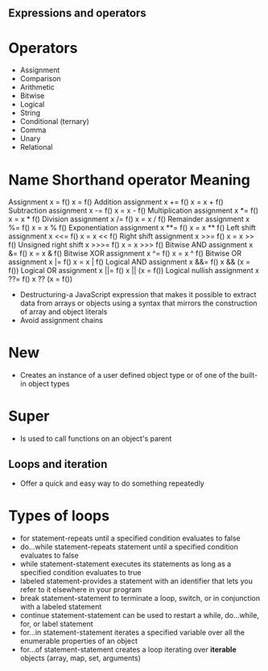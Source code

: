 ## Expressions and operators

# Operators

* Assignment 
* Comparison
* Arithmetic
* Bitwise
* Logical
* String
* Conditional (ternary)
* Comma
* Unary
* Relational

# Name	                Shorthand operator      Meaning
Assignment	                x = f()	            x = f()
Addition assignment	        x += f()	        x = x + f()
Subtraction assignment	    x -= f()	        x = x - f()
Multiplication assignment	x *= f()	        x = x * f()
Division assignment	        x /= f()	        x = x / f()
Remainder assignment	    x %= f()	        x = x % f()
Exponentiation assignment	x **= f()	        x = x ** f()
Left shift assignment	    x <<= f()	        x = x << f()
Right shift assignment	    x >>= f()	        x = x >> f()
Unsigned right shift 	    x >>>= f()	        x = x >>> f()
Bitwise AND assignment	    x &= f()	        x = x & f()
Bitwise XOR assignment	    x ^= f()	        x = x ^ f()
Bitwise OR assignment	    x |= f()	        x = x | f()
Logical AND assignment	    x &&= f()	       x && (x = f())
Logical OR assignment	    x ||= f()	       x || (x = f())
Logical nullish assignment	x ??= f()	       x ?? (x = f())

* Destructuring-a JavaScript expression that makes it possible to extract data from arrays or objects using a syntax that mirrors the construction of array and object literals
* Avoid assignment chains

# New 

* Creates an instance of a user defined object type or of one of the built-in object types

# Super 

* Is used to call functions on an object's parent 

## Loops and iteration

* Offer a quick and easy way to do something repeatedly 

# Types of loops

* for statement-repeats until a specified condition evaluates to false 
* do...while statement-repeats statement until a specified condition evaluates to false
* while statement-statement executes its statements as long as a specified condition evaluates to true 
* labeled statement-provides a statement with an identifier that lets you refer to it elsewhere in your program
* break statement-statement to terminate a loop, switch, or in conjunction with a labeled statement 
* continue statement-statement can be used to restart a while, do...while, for, or label statement
* for...in statement-statement iterates a specified variable over all the enumerable properties of an object
* for...of statement-statement creates a loop iterating over **iterable** objects (array, map, set, arguments)
